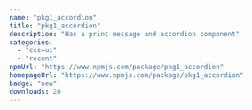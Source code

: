 ```yaml
---
name: "pkg1_accordion"
title: "pkg1_accordion"
description: "Has a print message and accordion component"
categories:
  - "css+ui"
  - "recent"
npmUrl: "https://www.npmjs.com/package/pkg1_accordion"
homepageUrl: "https://www.npmjs.com/package/pkg1_accordion"
badge: "new"
downloads: 26
---
```

